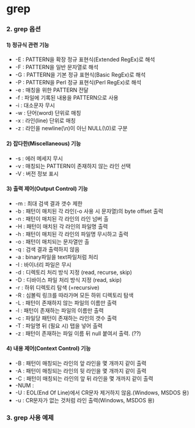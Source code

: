 # grep

### 2. grep 옵션

#### 1\) 정규식 관련 기능

* -E : PATTERN을 확장 정규 표현식\(Extended RegEx\)로 해석
* -F : PATTERN을 일반 문자열로 해석
* -G : PATTERN을 기본 정규 표현식\(Basic RegEx\)로 해석
* -P : PATTERN을 Perl 정규 표현식\(Perl RegEx\)로 해석
* -e : 매칭을 위한 PATTERN 전달
* -f : 파일에 기록된 내용을 PATTERN으로 사용
* -i : 대소문자 무시
* -w : 단어\(word\) 단위로 매칭
* -x : 라인\(line\) 단위로 매칭
* -z : 라인을 newline\(\n\)이 아닌 NULL\(\0\)로 구분

#### 2\) 잡다한\(Miscellaneous\) 기능

* -s : 에러 메세지 무시
* -v : 매칭되는 PATTERN이 존재하지 않는 라인 선택
* -V : 버전 정보 표시

#### 3\) 출력 제어\(Output Control\) 기능

* -m : 최대 검색 결과 갯수 제한
* -b : 패턴이 매치된 각 라인\(-o 사용 시 문자열\)의 byte offset 출력
* -n : 패턴이 매치된 각 라인의 라인 넘버 출
* -H : 패턴이 매치된 각 라인의 파일명 출력
* -h : 패턴이 매치된 각 라인의 파일명 무시하고 출력
* -o : 패턴이 매치되는 문자열만 출
* -q : 검색 결과 출력하지 않음
* -a : binary파일을 text파일처럼 처리
* -I : 바이너리 파일은 무시
* -d : 디렉토리 처리 방식 지정 \(read, recurse, skip\)
* -D : 디바이스 파일 처리 방식 지정 \(read, skip\)
* -r : 하위 디렉토리 탐색 \(=recursive\)
* -R : 심볼릭 링크를 따라가며 모든 하위 디렉토리 탐색
* -L : 패턴이 존재하지 않는 파일의 이름만 출력
* -l : 패턴이 존재하는 파일의 이름만 출력
* -c : 파일당 패턴이 존재하는 라인의 갯수 출력
* -T : 파일명 뒤 \(필요 시\) 탭을 넣어 출력
* -z : 패턴이 존재하는 파일 이름 뒤 null 붙여서 출력. \(??\)

#### 4\) 내용 제어\(Context Control\) 기능 

* -B : 패턴이 매칭되는 라인의 앞 라인을 몇 개까지 같이 출력
* -A : 패턴이 매칭되는 라인의 뒷 라인을 몇 개까지 같이 출력
* -C : 패턴이 매칭되는 라인의 앞 뒤 라인을 몇 개까지 같이 출력
* -NUM : 
* -U : EOL\(End Of Line\)에서 CR문자 제거하지 않음.\(Windows, MSDOS 용\)
* -u : CR문자가 없는 것처럼 라인 출력\(Windows, MSDOS 용\)

### 3. grep 사용 예제

